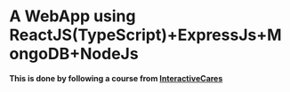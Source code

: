# A WebApp using ReactJS(TypeScript)+ExpressJs+MongoDB+NodeJs

**This is done by following a course from [InteractiveCares](https://interactivecares.com)**
